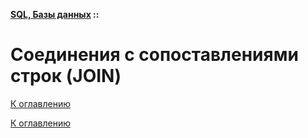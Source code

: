 **[SQL, Базы данных](../README.md#sql-and-db) ::**
# Соединения с сопоставлениями строк (JOIN) 

<!--
https://blog.skillfactory.ru/glossary/join-sql/?utm_source=admitad&utm_medium=cpa&utm_campaign=admitad&utm_term=regular&utm_content=607243&admitad_uid=18529459ff552cc1957d379fb0284601
https://tproger.ru/articles/sql-join
https://ru.wikipedia.org/wiki/Join_(SQL)
https://ru.hexlet.io/courses/complex-sql-queries/lessons/join/theory_unit
https://sky.pro/media/join-v-sql/
https://timeweb.com/ru/community/articles/kak-rabotaet-sql-join
-->

[К оглавлению](../README.md#sql-and-db)



[К оглавлению](../README.md#sql-and-db)
